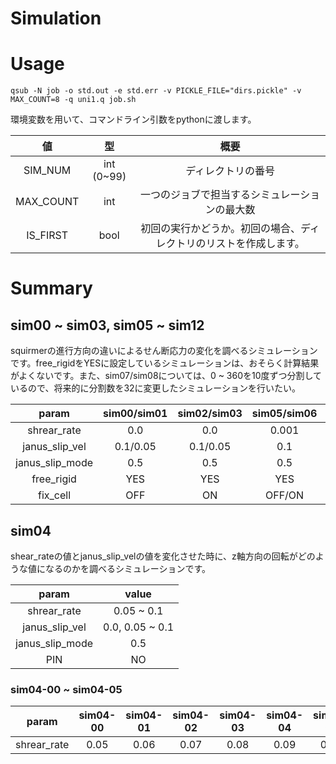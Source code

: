 # Simulation

# Usage
```
qsub -N job -o std.out -e std.err -v PICKLE_FILE="dirs.pickle" -v MAX_COUNT=8 -q uni1.q job.sh
```
環境変数を用いて、コマンドライン引数をpythonに渡します。

|値|型|概要|
|:-:|:-:|:-:|
|SIM_NUM|int (0~99)|ディレクトリの番号|
|MAX_COUNT|int|一つのジョブで担当するシミュレーションの最大数|
|IS_FIRST|bool|初回の実行かどうか。初回の場合、ディレクトリのリストを作成します。|

# Summary
## sim00 ~ sim03, sim05 ~ sim12
squirmerの進行方向の違いによるせん断応力の変化を調べるシミュレーションです。free_rigidをYESに設定しているシミュレーションは、おそらく計算結果がよくないです。また、sim07/sim08については、0 ~ 360を10度ずつ分割しているので、将来的に分割数を32に変更したシミュレーションを行いたい。

|param          |sim00/sim01|sim02/sim03|sim05/sim06|sim07/sim08|sim09/sim10|sim11/sim12|sim13/sim14|
|:-:            |        :-:|        :-:|        :-:|        :-:|        :-:|        :-:|        :-:|
|shrear_rate    |        0.0|        0.0|      0.001|        0.0|        0.0|        0.0|        0.0|
|janus_slip_vel |   0.1/0.05|   0.1/0.05|        0.1|   0.1/0.05|   0.1/0.05|      0.001|   0.1/0.05|
|janus_slip_mode|        0.5|        0.5|        0.5|        0.5|        0.5|         50|        0.5|
|free_rigid     |        YES|        YES|        YES|         NO|         NO|         NO|         NO|
|fix_cell       |        OFF|         ON|     OFF/ON|         ON|        OFF|     OFF/ON|         ON|

## sim04
shear_rateの値とjanus_slip_velの値を変化させた時に、z軸方向の回転がどのような値になるのかを調べるシミュレーションです。

|param          |          value|
|:-:            |            :-:|
|shrear_rate    |     0.05 ~ 0.1|
|janus_slip_vel |0.0, 0.05 ~ 0.1|
|janus_slip_mode|            0.5|
|PIN            |             NO|

### sim04-00 ~ sim04-05
|param         |       sim04-00|       sim04-01|       sim04-02|       sim04-03|       sim04-04|       sim04-05|
|:-:           |            :-:|            :-:|            :-:|            :-:|            :-:|            :-:|
|shrear_rate   |           0.05|           0.06|           0.07|           0.08|           0.09|           0.10|
